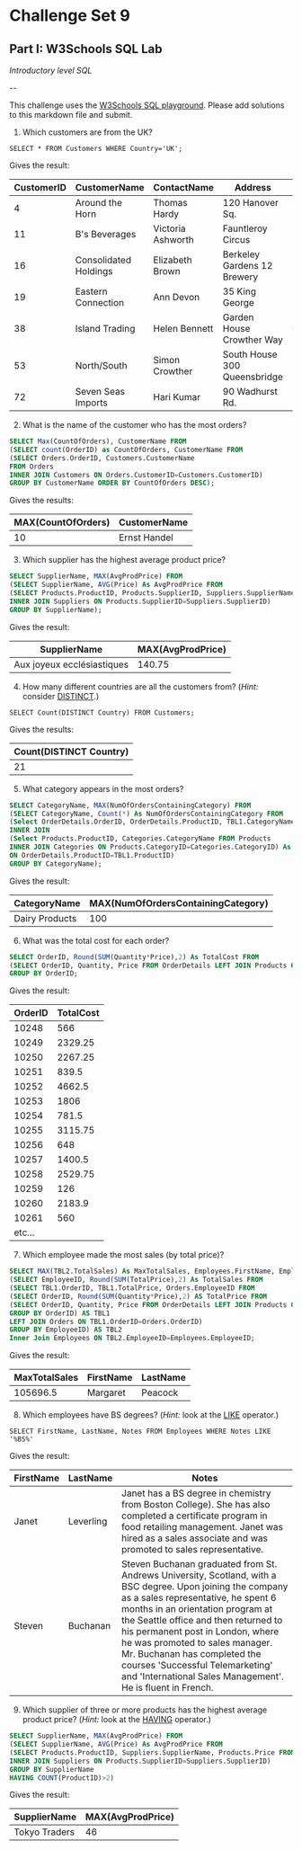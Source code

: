 

# Challenge Set 9

## Part I: W3Schools SQL Lab 

*Introductory level SQL*

--

This challenge uses the [W3Schools SQL playground](http://www.w3schools.com/sql/trysql.asp?filename=trysql_select_all). Please add solutions to this markdown file and submit.

1. Which customers are from the UK?

`SELECT * FROM Customers WHERE Country='UK';`

Gives the result:

| **CustomerID** | **CustomerName**      | **ContactName**   | **Address**                  | **City** | **PostalCode** | **Country** |
| -------------- | --------------------- | ----------------- | ---------------------------- | -------- | -------------- | ----------- |
| 4              | Around the Horn       | Thomas Hardy      | 120 Hanover Sq.              | London   | WA1 1DP        | UK          |
| 11             | B's Beverages         | Victoria Ashworth | Fauntleroy Circus            | London   | EC2 5NT        | UK          |
| 16             | Consolidated Holdings | Elizabeth Brown   | Berkeley Gardens 12 Brewery  | London   | WX1 6LT        | UK          |
| 19             | Eastern Connection    | Ann Devon         | 35 King George               | London   | WX3 6FW        | UK          |
| 38             | Island Trading        | Helen Bennett     | Garden House Crowther Way    | Cowes    | PO31 7PJ       | UK          |
| 53             | North/South           | Simon Crowther    | South House 300 Queensbridge | London   | SW7 1RZ        | UK          |
| 72             | Seven Seas Imports    | Hari Kumar        | 90 Wadhurst Rd.              | London   | OX15 4NB       | UK          |

2. What is the name of the customer who has the most orders?

```sql
SELECT Max(CountOfOrders), CustomerName FROM
(SELECT count(OrderID) as CountOfOrders, CustomerName FROM
(SELECT Orders.OrderID, Customers.CustomerName
FROM Orders
INNER JOIN Customers ON Orders.CustomerID=Customers.CustomerID)
GROUP BY CustomerName ORDER BY CountOfOrders DESC);
```

Gives the results:

| MAX(CountOfOrders) | CustomerName |
| ------------------ | ------------ |
| 10                 | Ernst Handel |

3. Which supplier has the highest average product price?

```sql
SELECT SupplierName, MAX(AvgProdPrice) FROM
(SELECT SupplierName, AVG(Price) As AvgProdPrice FROM
(SELECT Products.ProductID, Products.SupplierID, Suppliers.SupplierName, Products.Price FROM Products
INNER JOIN Suppliers ON Products.SupplierID=Suppliers.SupplierID)
GROUP BY SupplierName);
```

Gives the result:

| **SupplierName**           | **MAX(AvgProdPrice)** |
| -------------------------- | --------------------- |
| Aux joyeux ecclésiastiques | 140.75                |

4. How many different countries are all the customers from? (*Hint:* consider [DISTINCT](http://www.w3schools.com/sql/sql_distinct.asp).)

`SELECT Count(DISTINCT Country) FROM Customers;`

Gives the results:

| Count(DISTINCT Country) |
| :---------------------- |
| 21                      |

5. What category appears in the most orders?

```sql
SELECT CategoryName, MAX(NumOfOrdersContainingCategory) FROM
(SELECT CategoryName, Count(*) As NumOfOrdersContainingCategory FROM
(Select OrderDetails.OrderID, OrderDetails.ProductID, TBL1.CategoryName FROM OrderDetails
INNER JOIN 
(Select Products.ProductID, Categories.CategoryName FROM Products
INNER JOIN Categories ON Products.CategoryID=Categories.CategoryID) As TBL1
ON OrderDetails.ProductID=TBL1.ProductID)
GROUP BY CategoryName);
```

Gives the result:

| CategoryName   | MAX(NumOfOrdersContainingCategory) |
| :------------- | :--------------------------------- |
| Dairy Products | 100                                |

6. What was the total cost for each order?

```sql
SELECT OrderID, Round(SUM(Quantity*Price),2) As TotalCost FROM
(SELECT OrderID, Quantity, Price FROM OrderDetails LEFT JOIN Products ON OrderDetails.ProductID=Products.ProductID)
GROUP BY OrderID;
```

Gives the result:

| **OrderID** | **TotalCost** |
| ----------- | ------------- |
| 10248       | 566           |
| 10249       | 2329.25       |
| 10250       | 2267.25       |
| 10251       | 839.5         |
| 10252       | 4662.5        |
| 10253       | 1806          |
| 10254       | 781.5         |
| 10255       | 3115.75       |
| 10256       | 648           |
| 10257       | 1400.5        |
| 10258       | 2529.75       |
| 10259       | 126           |
| 10260       | 2183.9        |
| 10261       | 560           |
| etc...      |               |

7. Which employee made the most sales (by total price)?

```sql
SELECT MAX(TBL2.TotalSales) As MaxTotalSales, Employees.FirstName, Employees.LastName From
(SELECT EmployeeID, Round(SUM(TotalPrice),2) As TotalSales FROM
(SELECT TBL1.OrderID, TBL1.TotalPrice, Orders.EmployeeID FROM
(SELECT OrderID, Round(SUM(Quantity*Price),2) AS TotalPrice FROM
(SELECT OrderID, Quantity, Price FROM OrderDetails LEFT JOIN Products ON OrderDetails.ProductID=Products.ProductID)
GROUP BY OrderID) AS TBL1
LEFT JOIN Orders ON TBL1.OrderID=Orders.OrderID)
GROUP BY EmployeeID) AS TBL2
Inner Join Employees ON TBL2.EmployeeID=Employees.EmployeeID;
```

Gives the result:

| MaxTotalSales | FirstName | LastName |
| ------------- | --------- | -------- |
| 105696.5      | Margaret  | Peacock  |

8. Which employees have BS degrees? (*Hint:* look at the [LIKE](http://www.w3schools.com/sql/sql_like.asp) operator.)

`SELECT FirstName, LastName, Notes FROM Employees WHERE Notes LIKE '%BS%'`

Gives the result:

| FirstName | LastName  | Notes                                                        |
| --------- | --------- | ------------------------------------------------------------ |
| Janet     | Leverling | Janet has a BS degree in chemistry from Boston College). She has also completed a certificate program in food retailing management. Janet was hired as a sales associate and was promoted to sales representative. |
| Steven    | Buchanan  | Steven Buchanan graduated from St. Andrews University, Scotland, with a BSC degree. Upon joining the company as a sales representative, he spent 6 months in an orientation program at the Seattle office and then returned to his permanent post in London, where he was promoted to sales manager. Mr. Buchanan has completed the courses 'Successful Telemarketing' and 'International Sales Management'. He is fluent in French. |

9. Which supplier of three or more products has the highest average product price? (*Hint:* look at the [HAVING](http://www.w3schools.com/sql/sql_having.asp) operator.)

```sql
SELECT SupplierName, MAX(AvgProdPrice) FROM
(SELECT SupplierName, AVG(Price) As AvgProdPrice FROM
(SELECT Products.ProductID, Suppliers.SupplierName, Products.Price FROM Products
INNER JOIN Suppliers ON Products.SupplierID=Suppliers.SupplierID)
GROUP BY SupplierName
HAVING COUNT(ProductID)>2)
```

Gives the result:

| SupplierName  | MAX(AvgProdPrice) |
| :------------ | :---------------- |
| Tokyo Traders | 46                |

